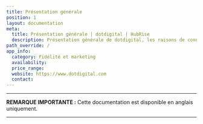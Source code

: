 ```yaml
---
title: Présentation générale
position: 1
layout: documentation
meta:
  title: Présentation générale | dotdigital | HubRise
  description: Présentation générale de dotdigital, les raisons de connecter votre caisse à HubRise et liste des fonctionnalités de l'intégration avec HubRise.
path_override: /
app_info:
  category: Fidélité et marketing
  availability:
  price_range:
  website: https://www.dotdigital.com
  contact:
---
```


---

**REMARQUE IMPORTANTE :** Cette documentation est disponible <Link to="/apps/dotdigital" addLocalePrefix={false}>en anglais uniquement</Link>.

---
